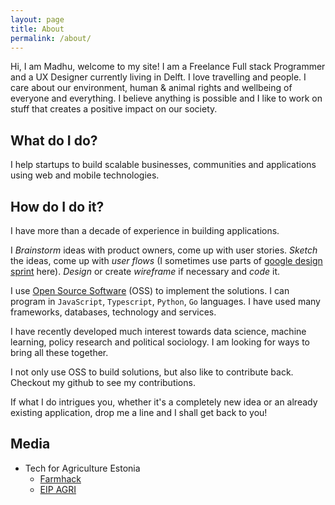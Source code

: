 ```yaml
---
layout: page
title: About
permalink: /about/
---
```


Hi, I am Madhu, welcome to my site! I am a Freelance Full stack Programmer and a UX Designer currently living in Delft. I love travelling and people. I care about our environment, human & animal rights and wellbeing of everyone and everything. I believe anything is possible and I like to work on stuff that creates a positive impact on our society.

## What do I do?

I help startups to build scalable businesses, communities and applications using web and mobile technologies.

## How do I do it?

I have more than a decade of experience in building applications.

I _Brainstorm_ ideas with product owners, come up with user stories. _Sketch_ the ideas, come up with _user flows_ (I sometimes use parts of [google design sprint](http://designsprintkit.withgoogle.com) here). _Design_ or create _wireframe_ if necessary and _code_ it.

I use [Open Source Software](https://en.wikipedia.org/wiki/Open-source_software) (OSS) to implement the solutions. I can program in `JavaScript`, `Typescript`, `Python`, `Go` languages. I have used many frameworks, databases, technology and services.

I have recently developed much interest towards data science, machine learning, policy research and political sociology. I am looking for ways to bring all these together.

I not only use OSS to build solutions, but also like to contribute back. Checkout my github to see my contributions. 

If what I do intrigues you, whether it's a completely new idea or an already existing application, drop me a line and I shall get back to you!

## Media

- Tech for Agriculture Estonia
  - [Farmhack](https://www.farmhack.nl/results-tech4ag-hack-estonia/)
  - [EIP AGRI](https://ec.europa.eu/eip/agriculture/en/news/inspirational-ideas-agri-hackathon)
